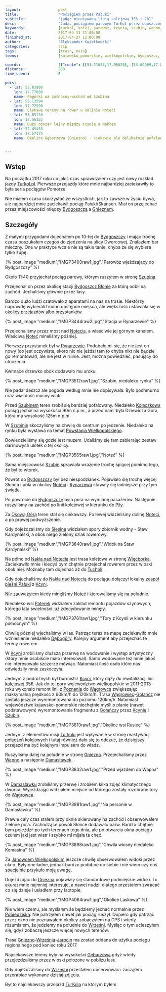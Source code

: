 ```yaml
---
layout:                 post
title:                  "Pociągiem przez Pałuki"
subtitle:               "jadąc nieużywaną linią kolejową 356 i 281"
desc:                   "Jadąc pociągiem parowym TurKol przez opuszczoną linią kolejową pomiędzy Bydgoszczem, Nakłem, Gnieznem i Mogilnem"
keywords:               [turkol, kolej, parowóz, kcynia, szubin, wapno, pałuki, damasławek, kujawy]
date:                   2017-04-11 21:00:00
finished_at:            2017-04-27 12:00:00
author:                 "Aleksander Kwiatkowski"
categories:             trip
tags:                   [train, main]
towns:                  [kujawsko_pomorskie, wielkopolskie, bydgoszcz, biale_blota, szubin, sicienko, naklo_nad_notecia, kcynia, wapno, damaslawek, janowiec_wielkopolski, mieleszyn, gniezno, czerniejewo, wrzesnia]

coords:                 [{"route": [[53.11687,17.95020], [53.09909,17.88625], [53.07321,17.82514], [53.07213,17.80343], [53.03839,17.78678], [53.00349,17.74523]], "type": "train"}, {"route": [[53.15188,17.88720], [53.15559,17.71416], [53.14869,17.62542], [53.13901,17.59263]], "type": "train"}, {"route": [[53.13767,17.58628], [53.07615,17.57495], [52.98427,17.49169], [52.94022,17.49049], [52.90773,17.47658], [52.84090,17.49804], [52.80740,17.48688], [52.75018,17.48740], [52.68457,17.50079], [52.60312,17.54267], [52.55221,17.61889], [52.53352,17.62662], [52.52569,17.58164], [52.51817,17.57409], [52.45242,17.56808], [52.32775,17.55572]], "type": "train"}]
distance:               200
time_spent:             8

pois:
  - lat: 53.03800
    lon: 17.77088
    name: Pagórki na północny-wschód od Szubina
  - lat: 53.13594
    lon: 17.72590
    name: Ciekawe tereny na rower w Dolinie Noteci
  - lat: 53.05116
    lon: 17.56153
    name: Duży obszar leśny między Kcynią a Nakłem  
  - lat: 52.49458
    lon: 17.57175
    name: Okolice Gębarzewa (Gniezno) - ciekawie ale delikatnie pofalowane tereny wiejskie


---
```


[zespol-paluki]: http://www.kcynia.pl/zespol-regionalny-paluki.html

[turkol]: http://www.turkol.pl/
[wiki-bydgoszcz]: https://pl.wikipedia.org/wiki/Bydgoszcz
[wiki-gniezno]: https://pl.wikipedia.org/wiki/Gniezno
[wiki-szubin]: https://pl.wikipedia.org/wiki/Szubin
[wiki-bydgoszcz-blonie]: https://pl.wikipedia.org/wiki/Bydgoszcz_B%C5%82onie
[wiki-notec]: https://pl.wikipedia.org/wiki/Note%C4%87
[wiki-rynarzewo]: https://pl.wikipedia.org/wiki/Rynarzewo_(wojew%C3%B3dztwo_kujawsko-pomorskie)
[wiki-kolaczkowo]: https://pl.wikipedia.org/wiki/Ko%C5%82aczkowo_(wojew%C3%B3dztwo_kujawsko-pomorskie)
[wiki-powstanie-wielkopolskie]: https://pl.wikipedia.org/wiki/Powstanie_wielkopolskie
[wiki-pila]: https://pl.wikipedia.org/wiki/Pi%C5%82a_(miasto)
[wiki-osowa-gora]: https://pl.wikipedia.org/wiki/Osowa_G%C3%B3ra_(osiedle_w_Bydgoszczy)
[wiki-slesin]: https://pl.wikipedia.org/wiki/%C5%9Alesin_(wojew%C3%B3dztwo_kujawsko-pomorskie)
[wiki-naklo]: https://pl.wikipedia.org/wiki/Nak%C5%82o_nad_Noteci%C4%85
[wiki-wiecbork]: https://pl.wikipedia.org/wiki/Wi%C4%99cbork
[wiki-tuchola]: https://pl.wikipedia.org/wiki/Tuchola
[wiki-kcynia]: https://pl.wikipedia.org/wiki/Kcynia
[wiki-paterek]: https://pl.wikipedia.org/wiki/Paterek
[wiki-debogora]: https://pl.wikipedia.org/wiki/D%C4%99bog%C3%B3ra_(wojew%C3%B3dztwo_kujawsko-pomorskie)
[wiki-kcynia]: https://pl.wikipedia.org/wiki/Kcynia
[wiki-linia-356]: https://pl.wikipedia.org/wiki/Linia_kolejowa_nr_356
[wiki-poznan]: https://pl.wikipedia.org/wiki/Pozna%C5%84
[wiki-wagrowiec]: https://pl.wikipedia.org/wiki/W%C4%85growiec
[wiki-golancz]: https://pl.wikipedia.org/wiki/Go%C5%82a%C5%84cz
[wiki-wapno]: https://pl.wikipedia.org/wiki/Wapno_(wojew%C3%B3dztwo_wielkopolskie)
[wiki-damaslawek]: https://pl.wikipedia.org/wiki/Damas%C5%82awek
[wiki-janowiec-wielkopolski]: https://pl.wikipedia.org/wiki/Janowiec_Wielkopolski
[wiki-pobiedziska]: https://pl.wikipedia.org/wiki/Pobiedziska
[wiki-wrzesnia]: https://pl.wikipedia.org/wiki/Wrze%C5%9Bnia
[wiki-jarocin]: https://pl.wikipedia.org/wiki/Jarocin
[wiki-gebarzewo]: https://pl.wikipedia.org/wiki/G%C4%99barzewo_(wojew%C3%B3dztwo_wielkopolskie)



Wstęp
-----

Na początku 2017 roku co jakiś czas sprawdzałem czy jest nowy rozkład jazdy
[Turkol.pl][turkol]. Pierwsze przejazdy które mnie najbardziej zaciekawiły to była
seria pociągów Pomorze.

Nie miałem czasu skorzystać ze wszystkich, jak to zawsze w życiu bywa, ale
najbardziej mnie zaciekawił pociąg Pałuki/Skansen. Miał on przejechać przez
miejscowości między [Bydgoszczą][wiki-bydgoszcz] a
[Gnieznem][wiki-gniezno].



Szczegóły
---------

Z małymi przygodami dojechałem po 10-tej do [Bydgoszczy][wiki-bydgoszcz] i
mając trochę czasu poszukałem czegoś do zjedzenia na ulicy Dworcowej.
Znalazłem bar mleczny. One w praktyce wcale nie są takie tanie, chyba że się
wybiera tylko zupę.

{% post_image "medium","IMGP3400raw1.jpg","Parowóz wjeżdzający do Bydgoszczy" %}

Około 11:40 przyjechał pociąg parowy, którym ruszyłem w stronę [Szubina][wiki-szubin].

Przejechał on przez okolicę stacji [Bydgoszcz Błonie][wiki-bydgoszcz-blonie] za
którą odbił na zachód. Jechaliśmy głównie przez lasy.

Bardzo dużo ludzi czatowało z aparatami na nas na trasie. Niektórzy naprawdę wybierali
trudno dostępne miejsca, ale większość ustawiała się w okolicy przejazdów
albo przystanków.

{% post_image "medium","IMGP3444raw2.jpg","Stacja w Rynarzewie" %}

Przejechaliśmy przez most nad [Notecią][wiki-notec], a właściwie jej górnym kanałem.
Właściwą [Noteć][wiki-notec] mineliśmy później.

Pierwszy przystanek był w [Rynarzewie][wiki-rynarzewo]. Podobało mi się, że nie
jest on nowy (co jest oczywiste, skoro nic nie jeździ tam to chyba nikt nie będzie go
remontował), ale nie jest w ruinie. Jest, można powiedzieć, pasujący do otoczenia.

Kwitnące drzewko obok dodawało mu uroku.

{% post_image "medium","IMGP3512raw1.jpg","Szubin, niedaleko rynku" %}

Nie padał deszcz ale pogoda według mnie nie dopisywała. Było pochmurno oraz wiał
dość mocny wiatr.

Przed [Szubinem][wiki-szubin] teren zrobił się bardziej pofalowany. Niedaleko
[Kołaczkowa][wiki-kolaczkowo] pociąg jechał na wysokości 90m n.p.m., a
przed nami była Dziewicza Góra, która ma wysokość 125m n.p.m.

W [Szubinie][wiki-szubin] skoczyliśmy na chwilę do centrum po jedzenie.
Niedaleko na rynku była wystawa na temat
[Powstania Wielkopolskiego][wiki-powstanie-wielkopolskie].

Dowiedzieliśmy się gdzie jest muzem. Udaliśmy się tam zabierając zestaw
darmowych ulotek o tej okolicy.

{% post_image "medium","IMGP3565raw1.jpg","Noteć" %}

Sama miejscowość [Szubin][wiki-szubin] sprawiała wrażenie trochę śpiącej
pomimo tego, że był to wtorek.

Powrót do [Bydgoszczy][wiki-bydgoszcz] był bez niespodzianek. Pojawiało się
trochę więcej Słońca i pola w okolicy [Noteci][wiki-notec] i
[Rynarzewa][wiki-rynarzewo] stawały się ładniejsze przy tym świetle.

Po powrocie do [Bydgoszczy][wiki-bydgoszcz] była pora na wymianę pasażerów.
Następnie ruszyliśmy na zachód po linii kolejowej w kierunku do [Piły][wiki-pila].

Za [Osową Górą][wiki-osowa-gora] teren stał się ciekawszy. Po lewej
widzieliśmy dolinę [Noteci][wiki-notec], a po prawej podwyższenie.

Gdy dojeżdzaliśmy do [Ślesina][wiki-slesin] widziałem spory zbiornik
wodny - Staw Kardynalski, a obok niego zielony szlak rowerowy.

{% post_image "medium","IMGP3640raw1.jpg","Widok na Staw Kardynalski" %}

Na półnc od [Nakla nad Notecią][wiki-naklo] jest trasa kolejowa
w stronę [Więcborka][wiki-wiecbork]. Zaciekawiło mnie i kiedyś bym chętnie
przejechał rowerem przez wioski obok niej. Możnaby tam dojechać aż
do [Tucholi][wiki-tuchola].

Gdy dojechaliśmy do [Nakła nad Notecią][wiki-naklo] do pociągu dołączył lokalny
[zespół pieśni Pałuki][zespol-paluki] z [Kcyni][wiki-kcynia].

Nie zauważyłem kiedy minęliśmy [Noteć][wiki-notec] i kierowaliśmy się na południe.

Niedaleko wsi [Paterek][wiki-paterek] widziałem zakład remontu pojazdów
szynowych, którego lata świetności już zdecydowanie minęły.

{% post_image "medium","IMGP3761raw1.jpg","Tory z Kcynii w kierunku północnym" %}

Chwilę później wjechaliśmy w las. Patrząc teraz na mapę zaciekawiło mnie
wzniesienie niedaleko [Dębogóry][wiki-debogora]. Kolejny argument aby
przejechać te tereny rowerem.

W [Kcyni][wiki-kcynia] zrobiliśmy dłuższą przerwę na wodowanie i występ
artystyczny (który mnie osobiście mało interesował). Samo wodowanie też mnie
jakoś nie interesowało szczerze mówiąc.
Natomiast ilość osób które nas odwiedziły mnie zaskoczyła.

Jednym z podróżnych
był burmistrz [Kcyni][wiki-kcynia], który dąży do rewitalizacji linii
[kolejowej 356][wiki-linia-356]. Jak do tej pory województwo wielkopolskie
w 2011-2013 roku wykonało remont linii z [Poznania][wiki-poznan] do
[Wągrowca][wiki-wagrowiec] zwiększając maksymalną prędkość z 60km/h do 120km/h.
Trasa [Wągrowiec][wiki-wagrowiec]-[Gołańcz][wiki-golancz] nie została jeszcze
wyremontowana do poziomu 120km/h.
Natomiast województwo kujawsko-pomorskie niechętnie myśli o
planie (nawet podstawowym) wyremontowania fragmentu z [Gołańczy][wiki-golancz] przez
[Kcynię][wiki-kcynia] i [Szubin][wiki-szubin].

{% post_image "medium","IMGP3810raw1.jpg","Okolice wsi Rusiec" %}

Jednym z elementów misji [Turkolu][turkol] jest wpływanie w stronę reaktywacji
połączeń kolejowych i tutaj również dało się to odczuć, że dzisiejszy przejazd ma być
kolejnym impulsem do władz.

Ruszyliśmy dalej na południe w stronę [Gniezna][wiki-gniezno]. Przejechaliśmy
przez [Wapno][wiki-wapno] a następnie [Damasławek][wiki-damaslawek].

{% post_image "medium","IMGP3832raw1.jpg","Przed wjazdem do Wapna" %}

W [Damasławku][wiki-damaslawek] zrobiliśmy przerwę i zrobiłem kilka zdjęć
klimatycznego dworca. Wyjeżdzając widziałem miejsce od którego zostały rozebrane
tory do [Wągrowca][wiki-wagrowiec].

{% post_image "medium","IMGP3981raw1.jpg","Na personie w Damasławku" %}

Prawie cały czas stałem przy oknie skierowany na zachód i obserwowałem
zielone pola. Zachodzące powoli Słońce dodawało barw. Bardzo chętnie bym
pojeździł po tych terenach tego dnia, ale po otwarciu okna pociągu czułem
jaki jest wiatr i szybko mi mijała ta chęć.

{% post_image "medium","IMGP3898raw1.jpg","Chwila wiosny niedaleko Komasina" %}

Za [Janowcem Wielkopolskim][wiki-janowiec-wielkopolski] jeszcze chwilę
obserwowałem widoki przez okno. Były one ładne, jednak bardzo podobne
do siebie i nie wiem czy coś specjalnie przykuło moją uwagę.

Dojeżdzając do [Gniezna][wiki-gniezno] pojawiały się standardowe podmiejskie
widoki. To akurat mnie najmniej interesuje, a nawet nudzi, dlatego
przestałem zwracać co się dzieje i usiadłem przy laptopie.

{% post_image "medium","IMGP4094raw1.jpg","Okolice Laskowa" %}

Nie wiem czemu, ale myślałem że będziemy jechać normalnie przez
[Pobiedziska][wiki-pobiedziska]. Nie patrzyłem nawet jak pociąg ruszył.
Dopiero gdy patrząc przez okno nie poznawałem okolicy zobaczyłem na GPS
i wtedy rozumiałem, że jedziemy na południe do [Wrześni][wiki-wrzesnia].
Myśląc o tym ucieszyłem się, gdyż zobaczę jeszcze więcej nowych terenów.

Trasa [Gniezno][wiki-gniezno]-[Września][wiki-wrzesnia]-[Jarocin][wiki-jarocin]
ma zostać oddana do użytku pociągu regionalnego pod koniec roku 2017.

Najciekawsze tereny były na wysokości [Gębarzewa][wiki-gebarzewo] gdyż
wtedy przejeżdzaliśmy przez wioski położone w pobliżu lasu.

Gdy dojeżdzaliśmy do [Wrześni][wiki-wrzesnia] przestałem obserwować i zacząłem
przerabiać wykonane dzisiaj zdjęcia.

Był to najciekawszy przejazd [TurKola][turkol] na którym byłem.

